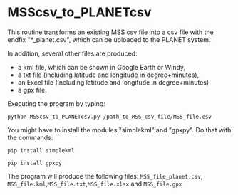 # MSScsv_to_PLANETcsv

This routine transforms an existing MSS csv file into a csv file with the endfix "*_planet.csv", which can be uploaded to the PLANET system. 

In addition, several other files are produced:
- a kml file, which can be shown in Google Earth or Windy,
- a txt file (including latitude and longitude in degree+minutes),
- an Excel file (including latitude and longitude in degree+minutes)
- a gpx file.

Executing the program by typing: 

```python MSScsv_to_PLANETcsv.py /path_to_MSS_csv_file/MSS_file.csv```

You might have to install the modules "simplekml" and "gpxpy". Do that with the commands:

```pip install simplekml```

```pip install gpxpy```

The program will produce the following files:
```MSS_file_planet.csv```,  ```MSS_file.kml```,```MSS_file.txt```,```MSS_file.xlsx``` and ```MSS_file.gpx```
